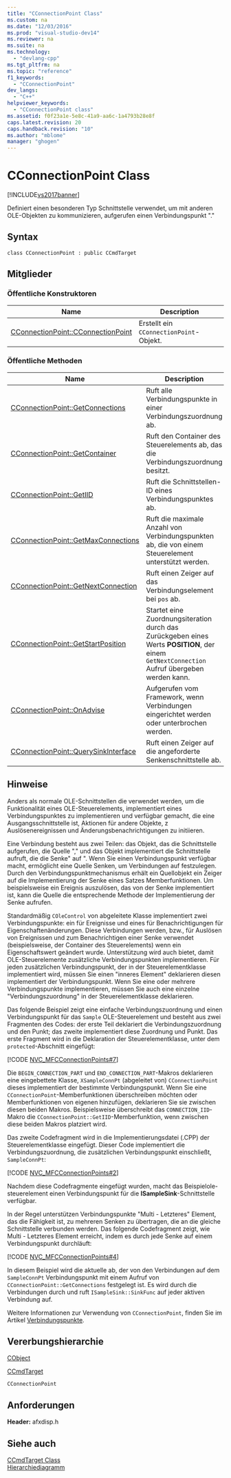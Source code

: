 ```yaml
---
title: "CConnectionPoint Class"
ms.custom: na
ms.date: "12/03/2016"
ms.prod: "visual-studio-dev14"
ms.reviewer: na
ms.suite: na
ms.technology: 
  - "devlang-cpp"
ms.tgt_pltfrm: na
ms.topic: "reference"
f1_keywords: 
  - "CConnectionPoint"
dev_langs: 
  - "C++"
helpviewer_keywords: 
  - "CConnectionPoint class"
ms.assetid: f0f23a1e-5e8c-41a9-aa6c-1a4793b28e8f
caps.latest.revision: 20
caps.handback.revision: "10"
ms.author: "mblome"
manager: "ghogen"
---
```

# CConnectionPoint Class
[!INCLUDE[vs2017banner](../../assembler/inline/includes/vs2017banner.md)]

Definiert einen besonderen Typ Schnittstelle verwendet, um mit anderen OLE\-Objekten zu kommunizieren, aufgerufen einen Verbindungspunkt "."  
  
## Syntax  
  
```  
class CConnectionPoint : public CCmdTarget  
```  
  
## Mitglieder  
  
### Öffentliche Konstruktoren  
  
|Name|Description|  
|----------|-----------------|  
|[CConnectionPoint::CConnectionPoint](../Topic/CConnectionPoint::CConnectionPoint.md)|Erstellt ein `CConnectionPoint`\-Objekt.|  
  
### Öffentliche Methoden  
  
|Name|Description|  
|----------|-----------------|  
|[CConnectionPoint::GetConnections](../Topic/CConnectionPoint::GetConnections.md)|Ruft alle Verbindungspunkte in einer Verbindungszuordnung ab.|  
|[CConnectionPoint::GetContainer](../Topic/CConnectionPoint::GetContainer.md)|Ruft den Container des Steuerelements ab, das die Verbindungszuordnung besitzt.|  
|[CConnectionPoint::GetIID](../Topic/CConnectionPoint::GetIID.md)|Ruft die Schnittstellen\-ID eines Verbindungspunktes ab.|  
|[CConnectionPoint::GetMaxConnections](../Topic/CConnectionPoint::GetMaxConnections.md)|Ruft die maximale Anzahl von Verbindungspunkten ab, die von einem Steuerelement unterstützt werden.|  
|[CConnectionPoint::GetNextConnection](../Topic/CConnectionPoint::GetNextConnection.md)|Ruft einen Zeiger auf das Verbindungselement bei `pos` ab.|  
|[CConnectionPoint::GetStartPosition](../Topic/CConnectionPoint::GetStartPosition.md)|Startet eine Zuordnungsiteration durch das Zurückgeben eines Werts **POSITION**, der einem `GetNextConnection` Aufruf übergeben werden kann.|  
|[CConnectionPoint::OnAdvise](../Topic/CConnectionPoint::OnAdvise.md)|Aufgerufen vom Framework, wenn Verbindungen eingerichtet werden oder unterbrochen werden.|  
|[CConnectionPoint::QuerySinkInterface](../Topic/CConnectionPoint::QuerySinkInterface.md)|Ruft einen Zeiger auf die angeforderte Senkenschnittstelle ab.|  
  
## Hinweise  
 Anders als normale OLE\-Schnittstellen die verwendet werden, um die Funktionalität eines OLE\-Steuerelements, implementiert eines Verbindungspunktes zu implementieren und verfügbar gemacht, die eine Ausgangsschnittstelle ist, Aktionen für andere Objekte, z Auslösenereignissen und Änderungsbenachrichtigungen zu initiieren.  
  
 Eine Verbindung besteht aus zwei Teilen: das Objekt, das die Schnittstelle aufgerufen, die Quelle "," und das Objekt implementiert die Schnittstelle aufruft, die die Senke" auf ". Wenn Sie einen Verbindungspunkt verfügbar macht, ermöglicht eine Quelle Senken, um Verbindungen auf festzulegen.  Durch den Verbindungspunktmechanismus erhält ein Quellobjekt ein Zeiger auf die Implementierung der Senke eines Satzes Memberfunktionen.  Um beispielsweise ein Ereignis auszulösen, das von der Senke implementiert ist, kann die Quelle die entsprechende Methode der Implementierung der Senke aufrufen.  
  
 Standardmäßig `COleControl` von abgeleitete Klasse implementiert zwei Verbindungspunkte: ein für Ereignisse und eines für Benachrichtigungen für Eigenschaftenänderungen.  Diese Verbindungen werden, bzw., für Auslösen von Ereignissen und zum Benachrichtigen einer Senke verwendet \(beispielsweise, der Container des Steuerelements\) wenn ein Eigenschaftswert geändert wurde.  Unterstützung wird auch bietet, damit OLE\-Steuerelemente zusätzliche Verbindungspunkten implementieren.  Für jeden zusätzlichen Verbindungspunkt, der in der Steuerelementklasse implementiert wird, müssen Sie einen "inneres Element" deklarieren diesen implementiert der Verbindungspunkt.  Wenn Sie eine oder mehrere Verbindungspunkte implementieren, müssen Sie auch eine einzelne "Verbindungszuordnung" in der Steuerelementklasse deklarieren.  
  
 Das folgende Beispiel zeigt eine einfache Verbindungszuordnung und einen Verbindungspunkt für das `Sample` OLE\-Steuerelement und besteht aus zwei Fragmenten des Codes: der erste Teil deklariert die Verbindungszuordnung und den Punkt; das zweite implementiert diese Zuordnung und Punkt.  Das erste Fragment wird in die Deklaration der Steuerelementklasse, unter dem `protected`\-Abschnitt eingefügt:  
  
 [!CODE [NVC_MFCConnectionPoints#7](../CodeSnippet/VS_Snippets_Cpp/NVC_MFCConnectionPoints#7)]  
  
 Die `BEGIN_CONNECTION_PART` und `END_CONNECTION_PART`\-Makros deklarieren eine eingebettete Klasse, `XSampleConnPt` \(abgeleitet von\) `CConnectionPoint` dieses implementiert der bestimmte Verbindungspunkt.  Wenn Sie eine `CConnectionPoint`\-Memberfunktionen überschreiben möchten oder Memberfunktionen von eigenen hinzufügen, deklarieren Sie sie zwischen diesen beiden Makros.  Beispielsweise überschreibt das `CONNECTION_IID`\-Makro die `CConnectionPoint::GetIID`\-Memberfunktion, wenn zwischen diese beiden Makros platziert wird.  
  
 Das zweite Codefragment wird in die Implementierungsdatei \(.CPP\) der Steuerelementklasse eingefügt.  Dieser Code implementiert die Verbindungszuordnung, die zusätzlichen Verbindungspunkt einschließt, `SampleConnPt`:  
  
 [!CODE [NVC_MFCConnectionPoints#2](../CodeSnippet/VS_Snippets_Cpp/NVC_MFCConnectionPoints#2)]  
  
 Nachdem diese Codefragmente eingefügt wurden, macht das Beispielole\-steuerelement einen Verbindungspunkt für die **ISampleSink**\-Schnittstelle verfügbar.  
  
 In der Regel unterstützen Verbindungspunkte "Multi \- Letzteres" Element, das die Fähigkeit ist, zu mehreren Senken zu übertragen, die an die gleiche Schnittstelle verbunden werden.  Das folgende Codefragment zeigt, wie Multi \- Letzteres Element erreicht, indem es durch jede Senke auf einem Verbindungspunkt durchläuft:  
  
 [!CODE [NVC_MFCConnectionPoints#4](../CodeSnippet/VS_Snippets_Cpp/NVC_MFCConnectionPoints#4)]  
  
 In diesem Beispiel wird die aktuelle ab, der von den Verbindungen auf dem `SampleConnPt` Verbindungspunkt mit einem Aufruf von `CConnectionPoint::GetConnections` festgelegt ist.  Es wird durch die Verbindungen durch und ruft `ISampleSink::SinkFunc` auf jeder aktiven Verbindung auf.  
  
 Weitere Informationen zur Verwendung von `CConnectionPoint`, finden Sie im Artikel [Verbindungspunkte](../../mfc/connection-points.md).  
  
## Vererbungshierarchie  
 [CObject](../../mfc/reference/cobject-class.md)  
  
 [CCmdTarget](../../mfc/reference/ccmdtarget-class.md)  
  
 `CConnectionPoint`  
  
## Anforderungen  
 **Header:**  afxdisp.h  
  
## Siehe auch  
 [CCmdTarget Class](../../mfc/reference/ccmdtarget-class.md)   
 [Hierarchiediagramm](../../mfc/hierarchy-chart.md)